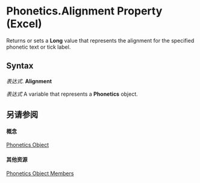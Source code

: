 
# Phonetics.Alignment Property (Excel)

Returns or sets a  **Long** value that represents the alignment for the specified phonetic text or tick label.


## Syntax

 _表达式_. **Alignment**

 _表达式_ A variable that represents a **Phonetics** object.


## 另请参阅


#### 概念


[Phonetics Object](77c0c55c-a181-c68a-24ed-e6bcaf514663.md)
#### 其他资源


[Phonetics Object Members](http://msdn.microsoft.com/library/80fd2a10-1727-b652-5f81-6143ae8bead3%28Office.15%29.aspx)